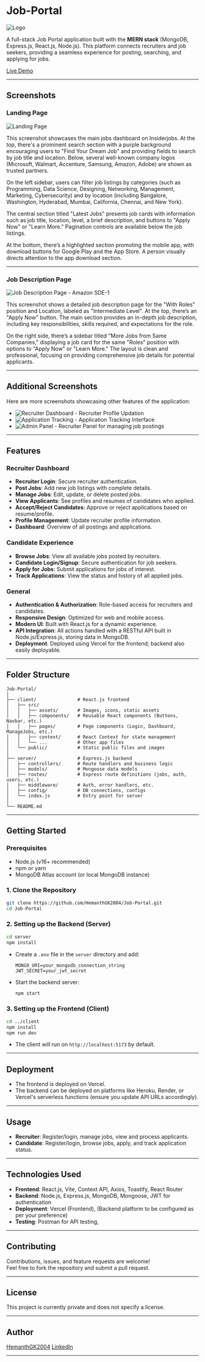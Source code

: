 # Job-Portal

![Logo](./client/src/assets/logo.svg)

A full-stack Job Portal application built with the **MERN stack** (MongoDB, Express.js, React.js, Node.js). This platform connects recruiters and job seekers, providing a seamless experience for posting, searching, and applying for jobs.

[Live Demo](https://job-portal-client-dxcnh3krm-hemanths-projects-2b418e2b.vercel.app/)

---

## Screenshots

### Landing Page
![Landing Page](./client/public/images/landing.png)

This screenshot showcases the main jobs dashboard on Insiderjobs. At the top, there's a prominent search section with a purple background encouraging users to "Find Your Dream Job" and providing fields to search by job title and location. Below, several well-known company logos (Microsoft, Walmart, Accenture, Samsung, Amazon, Adobe) are shown as trusted partners.

On the left sidebar, users can filter job listings by categories (such as Programming, Data Science, Designing, Networking, Management, Marketing, Cybersecurity) and by location (including Bangalore, Washington, Hyderabad, Mumbai, California, Chennai, and New York).

The central section titled "Latest Jobs" presents job cards with information such as job title, location, level, a brief description, and buttons to "Apply Now" or "Learn More." Pagination controls are available below the job listings.

At the bottom, there’s a highlighted section promoting the mobile app, with download buttons for Google Play and the App Store. A person visually directs attention to the app download section.

---

### Job Description Page

![Job Description Page - Amazon SDE-1](./client/public/images/apply.png)

This screenshot shows a detailed job description page for the "With Roles" position and Location, labeled as "Intermediate Level". At the top, there’s an "Apply Now" button. The main section provides an in-depth job description, including key responsibilities, skills required, and expectations for the role. 

On the right side, there’s a sidebar titled "More Jobs from Same Companies," displaying a job card for the same "Roles" position with options to "Apply Now" or "Learn More." The layout is clean and professional, focusing on providing comprehensive job details for potential applicants.

---

## Additional Screenshots

Here are more screenshots showcasing other features of the application:

- ![Recruiter Dashboard](./client/public/images/update.png) - Recruiter Profile Updation
- ![Application Tracking](./client/public/images/track.png) - Application Tracking Interface
- ![Admin Panel](./client/public/images/addJob.png) - Recruiter Panel for managing job postings

---

## Features

### Recruiter Dashboard
- **Recruiter Login**: Secure recruiter authentication.
- **Post Jobs**: Add new job listings with complete details.
- **Manage Jobs**: Edit, update, or delete posted jobs.
- **View Applicants**: See profiles and resumes of candidates who applied.
- **Accept/Reject Candidates**: Approve or reject applications based on resume/profile.
- **Profile Management**: Update recruiter profile information.
- **Dashboard**: Overview of all postings and applications.

### Candidate Experience
- **Browse Jobs**: View all available jobs posted by recruiters.
- **Candidate Login/Signup**: Secure authentication for job seekers.
- **Apply for Jobs**: Submit applications for jobs of interest.
- **Track Applications**: View the status and history of all applied jobs.

### General
- **Authentication & Authorization**: Role-based access for recruiters and candidates.
- **Responsive Design**: Optimized for web and mobile access.
- **Modern UI**: Built with React.js for a dynamic experience.
- **API Integration**: All actions handled with a RESTful API built in Node.js/Express.js, storing data in MongoDB.
- **Deployment**: Deployed using Vercel for the frontend; backend also easily deployable.

---

## Folder Structure

```
Job-Portal/
│
├── client/               # React.js frontend
│   ├── src/
│   │   ├── assets/       # Images, icons, static assets
│   │   ├── components/   # Reusable React components (Buttons, Navbar, etc.)
│   │   ├── pages/        # Page components (Login, Dashboard, ManageJobs, etc.)
│   │   ├── context/      # React Context for state management
│   │   └── ...           # Other app files
│   └── public/           # Static public files and images
│
├── server/               # Express.js backend
│   ├── controllers/      # Route handlers and business logic
│   ├── models/           # Mongoose data models
│   ├── routes/           # Express route definitions (jobs, auth, users, etc.)
│   ├── middleware/       # Auth, error handlers, etc.
│   ├── config/           # DB connections, configs
│   └── index.js          # Entry point for server
│
└── README.md
```

---

## Getting Started

### Prerequisites

- Node.js (v16+ recommended)
- npm or yarn
- MongoDB Atlas account (or local MongoDB instance)

### 1. Clone the Repository

```bash
git clone https://github.com/HemanthGK2004/Job-Portal.git
cd Job-Portal
```

### 2. Setting up the Backend (Server)

```bash
cd server
npm install
```
- Create a `.env` file in the `server` directory and add:
  ```
  MONGO_URI=your_mongodb_connection_string
  JWT_SECRET=your_jwt_secret
  ```

- Start the backend server:
  ```bash
  npm start
  ```

### 3. Setting up the Frontend (Client)

```bash
cd ../client
npm install
npm run dev
```
- The client will run on `http://localhost:5173` by default.

---

## Deployment

- The frontend is deployed on Vercel.
- The backend can be deployed on platforms like Heroku, Render, or Vercel's serverless functions (ensure you update API URLs accordingly).

---

## Usage

- **Recruiter**: Register/login, manage jobs, view and process applicants.
- **Candidate**: Register/login, browse jobs, apply, and track application status.

---

## Technologies Used

- **Frontend**: React.js, Vite, Context API, Axios, Toastify, React Router
- **Backend**: Node.js, Express.js, MongoDB, Mongoose, JWT for authentication
- **Deployment**: Vercel (Frontend), (Backend platform to be configured as per your preference)
- **Testing**: Postman for API testing, 
---

## Contributing

Contributions, issues, and feature requests are welcome!  
Feel free to fork the repository and submit a pull request.

---

## License

This project is currently private and does not specify a license.

---

## Author

[HemanthGK2004](https://github.com/HemanthGK2004)
[LinkedIn](https://www.linkedin.com/in/hemanthgk/)

---
